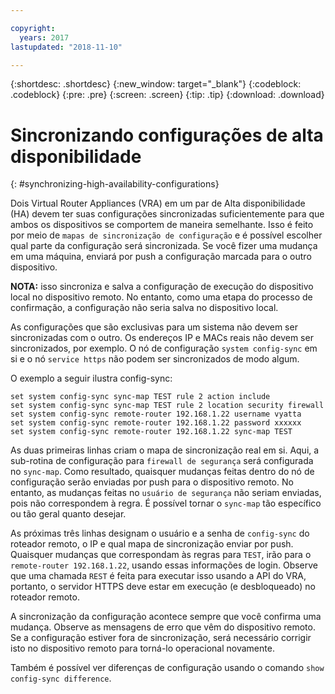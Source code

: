 ```yaml
---

copyright:
  years: 2017
lastupdated: "2018-11-10"

---
```


{:shortdesc: .shortdesc}
{:new_window: target="_blank"}
{:codeblock: .codeblock}
{:pre: .pre}
{:screen: .screen}
{:tip: .tip}
{:download: .download}

# Sincronizando configurações de alta disponibilidade
{: #synchronizing-high-availability-configurations}

Dois Virtual Router Appliances (VRA) em um par de Alta disponibilidade (HA) devem ter suas configurações sincronizadas suficientemente para que ambos os dispositivos se comportem de maneira semelhante. Isso é feito por meio de `mapas de sincronização de configuração` e é possível escolher qual parte da configuração será sincronizada. Se você fizer uma mudança em uma máquina, enviará por push a configuração marcada para o outro dispositivo.

**NOTA:** isso sincroniza e salva a configuração de execução do dispositivo local no dispositivo remoto. No entanto, como uma etapa do processo de confirmação, a configuração não seria salva no dispositivo local. 

As configurações que são exclusivas para um sistema não devem ser sincronizadas com o outro. Os endereços IP e MACs reais não devem ser sincronizados, por exemplo. O nó de configuração `system config-sync` em si e o nó `service https` não podem ser sincronizados de modo algum.

O exemplo a seguir ilustra config-sync:

```
set system config-sync sync-map TEST rule 2 action include
set system config-sync sync-map TEST rule 2 location security firewall
set system config-sync remote-router 192.168.1.22 username vyatta
set system config-sync remote-router 192.168.1.22 password xxxxxx
set system config-sync remote-router 192.168.1.22 sync-map TEST
```

As duas primeiras linhas criam o mapa de sincronização real em si. Aqui, a sub-rotina de configuração para `firewall de segurança` será configurada no `sync-map`. Como resultado, quaisquer mudanças feitas dentro do nó de configuração serão enviadas por push para o dispositivo remoto. No entanto, as mudanças feitas no `usuário de segurança` não seriam enviadas, pois não correspondem à regra. É possível tornar o `sync-map` tão específico ou tão geral quanto desejar.

As próximas três linhas designam o usuário e a senha de `config-sync` do roteador remoto, o IP e qual mapa de sincronização enviar por push. Quaisquer mudanças que correspondam às regras para `TEST`, irão para o `remote-router 192.168.1.22`, usando essas informações de login. Observe que uma chamada `REST` é feita para executar isso usando a API do VRA, portanto, o servidor HTTPS deve estar em execução (e desbloqueado) no roteador remoto.

A sincronização da configuração acontece sempre que você confirma uma mudança. Observe as mensagens de erro que vêm do dispositivo remoto. Se a configuração estiver fora de sincronização, será necessário corrigir isto no dispositivo remoto para torná-lo operacional novamente.

Também é possível ver diferenças de configuração usando o comando `show config-sync difference`.

